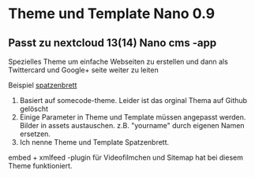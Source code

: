 

# Theme und Template Nano 0.9

## Passt zu nextcloud 13(14) Nano cms -app 

Spezielles Theme um einfache Webseiten zu erstellen  und dann als Twittercard  und Google+ seite weiter zu leiten

Beispiel [spatzenbrett](http://spatzenbrett.untergang.de)

1. Basiert auf somecode-theme. Leider ist das orginal Thema auf Github gelöscht
2. Einige Parameter in Theme und Template müssen angepasst werden. Bilder in assets austauschen. z.B. "yourname" durch eigenen Namen ersetzen.
3. Ich nenne Theme und Template Spatzenbrett.

embed + xmlfeed -plugin für Videofilmchen und Sitemap hat bei diesem Theme funktioniert.
